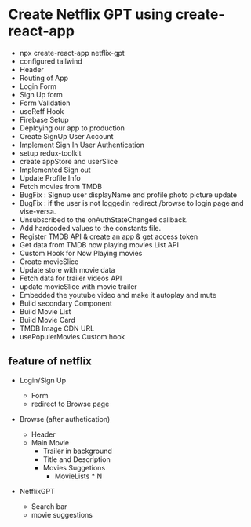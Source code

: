 # Create Netflix GPT using create-react-app

- npx create-react-app netflix-gpt
- configured tailwind
- Header
- Routing of App
- Login Form
- Sign Up form
- Form Validation
- useReff Hook
- Firebase Setup
- Deploying our app to production
- Create SignUp User Account
- Implement Sign In User Authentication
- setup redux-toolkit
- create appStore and userSlice
- Implemented Sign out
- Update Profile Info
- Fetch movies from TMDB
- BugFix : Signup user displayName and profile photo picture update
- BugFix : if the user is not loggedin redirect /browse to login page and vise-versa.
- Unsubscribed to the onAuthStateChanged callback.
- Add hardcoded values to the constants file.
- Register TMDB API & create an app & get access token
- Get data from TMDB now playing movies List API
- Custom Hook for Now Playing movies
- Create movieSlice
- Update store with movie data
- Fetch data for trailer videos API
- update movieSlice with movie trailer
- Embedded the youtube video and make it autoplay and mute
- Build secondary Component
- Build Movie List
- Build Movie Card
- TMDB Image CDN URL
- usePopulerMovies Custom hook

## feature of netflix

- Login/Sign Up

  - Form
  - redirect to Browse page

- Browse (after authetication)

  - Header
  - Main Movie
    - Trailer in background
    - Title and Description
    - Movies Suggetions
      - MovieLists \* N

- NetflixGPT
  - Search bar
  - movie suggestions
